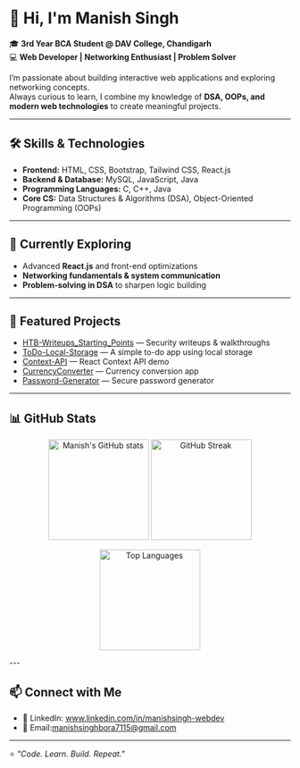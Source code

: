 # 👋 Hi, I'm Manish Singh  

🎓 **3rd Year BCA Student @ DAV College, Chandigarh**  
💻 **Web Developer | Networking Enthusiast | Problem Solver**  

I’m passionate about building interactive web applications and exploring networking concepts.  
Always curious to learn, I combine my knowledge of **DSA, OOPs, and modern web technologies** to create meaningful projects.  

---

## 🛠️ Skills & Technologies  

- **Frontend:** HTML, CSS, Bootstrap, Tailwind CSS, React.js  
- **Backend & Database:** MySQL, JavaScript, Java  
- **Programming Languages:** C, C++, Java  
- **Core CS:** Data Structures & Algorithms (DSA), Object-Oriented Programming (OOPs)

---

## 🌱 Currently Exploring  

- Advanced **React.js** and front-end optimizations  
- **Networking fundamentals & system communication**  
- **Problem-solving in DSA** to sharpen logic building  

---

## 🚀 Featured Projects

- [HTB-Writeups_Starting_Points](https://github.com/MR-MSBORA/HTB-Writeups_Starting_Points) — Security writeups & walkthroughs
- [ToDo-Local-Storage](https://github.com/MR-MSBORA/ToDo-Local-Storage) — A simple to-do app using local storage
- [Context-API](https://github.com/MR-MSBORA/Context-API) — React Context API demo
- [CurrencyConverter](https://github.com/MR-MSBORA/CurrencyConverter) — Currency conversion app
- [Password-Generator](https://github.com/MR-MSBORA/Password-Generator) — Secure password generator

---

## 📊 GitHub Stats  
<p align="center">
  <img src="https://github-readme-stats.vercel.app/api?username=MR-MSBORA&show_icons=true&theme=tokyonight" alt="Manish's GitHub stats" height="180em"/>
  <img src="https://github-readme-streak-stats.herokuapp.com/?user=MR-MSBORA&theme=tokyonight" alt="GitHub Streak" height="180em"/>
</p>  

<p align="center">
  <img src="https://github-readme-stats.vercel.app/api/top-langs/?username=MR-MSBORA&layout=compact&theme=tokyonight" alt="Top Languages" height="180em"/>
</p>
---

## 📫 Connect with Me  

- 💼 LinkedIn: www.linkedin.com/in/manishsingh-webdev
- 📧 Email:manishsinghbora7115@gmail.com 

---

⭐ *"Code. Learn. Build. Repeat."*  
